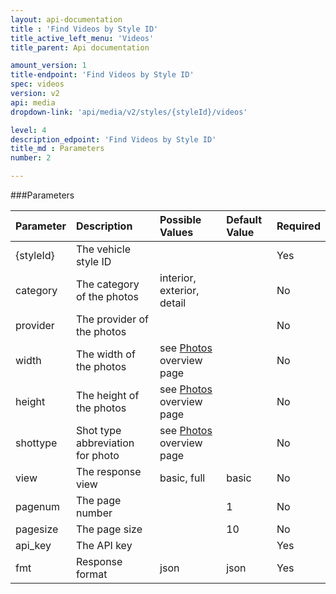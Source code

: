 ```yaml
---
layout: api-documentation
title : 'Find Videos by Style ID'
title_active_left_menu: 'Videos'
title_parent: Api documentation

amount_version: 1
title-endpoint: 'Find Videos by Style ID'
spec: videos
version: v2
api: media
dropdown-link: 'api/media/v2/styles/{styleId}/videos'

level: 4
description_edpoint: 'Find Videos by Style ID'
title_md : Parameters
number: 2

---
```



###Parameters

| Parameter     | Description                           | Possible Values                                                 | Default Value | Required |
|:--------------|:--------------------------------------|:----------------------------------------------------------------|:------------- |:-------- |
| {styleId}     | The vehicle style ID                  |                                                                 |               | Yes      |
| category      | The category of the photos            | interior, exterior, detail                                      |               | No       |
| provider      | The provider of the photos            |                                                                 |               | No       |
| width         | The width of the photos               | see [Photos](/api-documentation/media/photos/v2/) overview page |               | No       |
| height        | The height of the photos              | see [Photos](/api-documentation/media/photos/v2/) overview page |               | No       |
| shottype      | Shot type abbreviation for photo      | see [Photos](/api-documentation/media/photos/v2/) overview page |               | No       |
| view          | The response view                     | basic, full                                                     | basic         | No       |
| pagenum       | The page number                       |                                                                 | 1             | No       |
| pagesize      | The page size                         |                                                                 | 10            | No       |
| api_key       | The API key                           |                                                                 |               | Yes      |
| fmt           | Response format                       | json                                                            | json          | Yes      |


